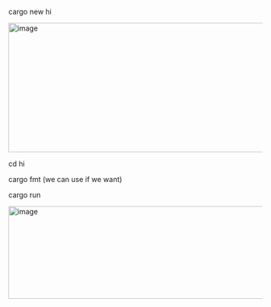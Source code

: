 cargo new hi

<img width="1062" height="257" alt="image" src="https://github.com/user-attachments/assets/31d195ee-631e-4897-a066-3aed83a98389" />

cd hi

cargo fmt (we can use if we want)

cargo run

<img width="870" height="184" alt="image" src="https://github.com/user-attachments/assets/b0944f91-f373-448f-aad3-cbf71bdc6305" />
